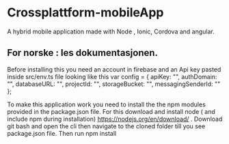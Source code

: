 # Crossplattform-mobileApp
A hybrid mobile application made with Node , Ionic, Cordova and angular. 

## For norske : les dokumentasjonen. ## 

Before installing this you need an account in firebase and an Api key pasted inside src/env.ts   file 
looking like this 
 var config = {
    apiKey: "",
    authDomain: "",
    databaseURL: "",
    projectId: "",
    storageBucket: "",
    messagingSenderId: ""
  };


To make this application work you need to install the the npm modules provided in the package.json file. 
For this download and install node ( and include npm during installation)  https://nodejs.org/en/download/   .
Download git bash and open the cli then navigate to the cloned folder till you see package.json file. 
Then run npm install



